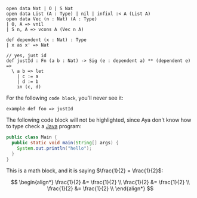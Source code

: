 ```aya
open data Nat | O | S Nat
open data List (A : Type) | nil | infixl :< A (List A)
open data Vec (n : Nat) (A : Type)
| O, A => vnil
| S n, A => vcons A (Vec n A)

def dependent (x : Nat) : Type
| x as x' => Nat

// yes, just id
def justId : Fn (a b : Nat) -> Sig (e : dependent a) ** (dependent e) => 
  \ a b => let
    | c := a
    | d := b
    in (c, d)
```

For the following `code block`, you'll never see it:

```aya-hidden
example def foo => justId
```

The following code block will not be highlighted, since Aya
don't know how to type check a [Java](https://jdk.java.net/) program:

```java
public class Main {
  public static void main(String[] args) {
    System.out.println("hello");
  }
}
```

This is a math block, and it is saying $\frac{1}{2} = \frac{1}{2}$:

$$
\begin{align*}
  \frac{1}{2} &= \frac{1}{2} \\
  \frac{1}{2} &= \frac{1}{2} \\
  \frac{1}{2} &= \frac{1}{2} \\
\end{align*}
$$
